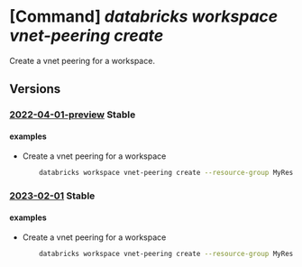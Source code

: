 # [Command] _databricks workspace vnet-peering create_

Create a vnet peering for a workspace.

## Versions

### [2022-04-01-preview](/Resources/mgmt-plane/L3N1YnNjcmlwdGlvbnMve30vcmVzb3VyY2Vncm91cHMve30vcHJvdmlkZXJzL21pY3Jvc29mdC5kYXRhYnJpY2tzL3dvcmtzcGFjZXMve30vdmlydHVhbG5ldHdvcmtwZWVyaW5ncy97fQ==/2022-04-01-preview.xml) **Stable**

<!-- mgmt-plane /subscriptions/{}/resourcegroups/{}/providers/microsoft.databricks/workspaces/{}/virtualnetworkpeerings/{} 2022-04-01-preview -->

#### examples

- Create a vnet peering for a workspace
    ```bash
        databricks workspace vnet-peering create --resource-group MyResourceGroup --workspace-name MyWorkspace -n MyPeering --remote-vnet /subscriptions/000000-0000-0000/resourceGroups/MyRG/providers/Microsoft.Network/virtualNetworks/MyVNet
    ```

### [2023-02-01](/Resources/mgmt-plane/L3N1YnNjcmlwdGlvbnMve30vcmVzb3VyY2Vncm91cHMve30vcHJvdmlkZXJzL21pY3Jvc29mdC5kYXRhYnJpY2tzL3dvcmtzcGFjZXMve30vdmlydHVhbG5ldHdvcmtwZWVyaW5ncy97fQ==/2023-02-01.xml) **Stable**

<!-- mgmt-plane /subscriptions/{}/resourcegroups/{}/providers/microsoft.databricks/workspaces/{}/virtualnetworkpeerings/{} 2023-02-01 -->

#### examples

- Create a vnet peering for a workspace
    ```bash
        databricks workspace vnet-peering create --resource-group MyResourceGroup --workspace-name MyWorkspace -n MyPeering --remote-vnet /subscriptions/000000-0000-0000/resourceGroups/MyRG/providers/Microsoft.Network/virtualNetworks/MyVNet
    ```
